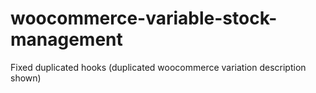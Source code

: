 # woocommerce-variable-stock-management
Fixed duplicated hooks (duplicated woocommerce variation description shown)
